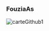 ### FouziaAs

![carteGithub1](https://user-images.githubusercontent.com/90463028/147381243-81f1d86a-de92-4c2d-8bfd-b1bd66ca3ee8.png)
